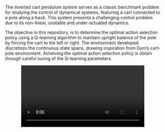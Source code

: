 The inverted cart pendulum system serves as a classic benchmark problem for studying the control of dynamical systems, featuring a cart connected to a pole along a track. This system presents a challenging control problem due to its non-linear, unstable and under-actuated dynamics.

The objective in this repository, is to determine the optimal action selection policy using a Q-learning algorithm to maintain upright balance of the pole by forcing the cart to the left or right. The environment developed discretizes the continuous state space, drawing inspiration from Gym’s cart-pole environment. Acheiving the optimal action selection policy is obtain through careful tuning of the Q-learning parameters.

<div align="center">
  <video src="https://github.com/Zach-K408/cart-pole_rl/blob/main/clip.mp4" width=400/>
<div/>

The short clip above displays the resulting dynamics of the inverted cart pendulum when controlled by the action selection policy obtained from the Q-learning model.


